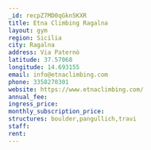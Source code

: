 ```yaml
---
_id: recpZ7MD0qGkn5KXR
title: Etna Climbing Ragalna
layout: gym
region: Sicilia
city: Ragalna
address: Via Paternò
latitude: 37.57068
longitude: 14.693155
email: info@etnaclimbing.com
phone: 3358270301
website: https://www.etnaclimbing.com/
annual_fee: 
ingress_price: 
monthly_subscription_price: 
structures: boulder,pangullich,travi
staff: 
rent: 
---
```


